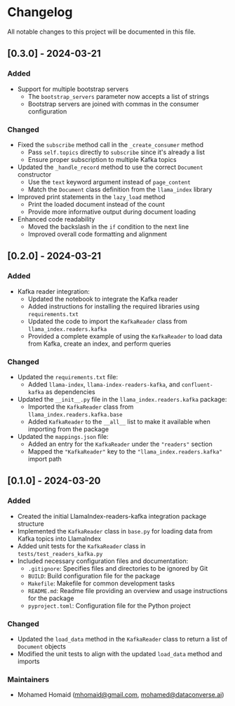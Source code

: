 # Changelog

All notable changes to this project will be documented in this file.

## [0.3.0] - 2024-03-21

### Added
- Support for multiple bootstrap servers
  - The `bootstrap_servers` parameter now accepts a list of strings
  - Bootstrap servers are joined with commas in the consumer configuration

### Changed
- Fixed the `subscribe` method call in the `_create_consumer` method
  - Pass `self.topics` directly to `subscribe` since it's already a list
  - Ensure proper subscription to multiple Kafka topics
- Updated the `_handle_record` method to use the correct `Document` constructor
  - Use the `text` keyword argument instead of `page_content`
  - Match the `Document` class definition from the `llama_index` library
- Improved print statements in the `lazy_load` method
  - Print the loaded document instead of the count
  - Provide more informative output during document loading
- Enhanced code readability
  - Moved the backslash in the `if` condition to the next line
  - Improved overall code formatting and alignment

## [0.2.0] - 2024-03-21

### Added
- Kafka reader integration:
  - Updated the notebook to integrate the Kafka reader
  - Added instructions for installing the required libraries using `requirements.txt`
  - Updated the code to import the `KafkaReader` class from `llama_index.readers.kafka`
  - Provided a complete example of using the `KafkaReader` to load data from Kafka, create an index, and perform queries

### Changed
- Updated the `requirements.txt` file:
  - Added `llama-index`, `llama-index-readers-kafka`, and `confluent-kafka` as dependencies
- Updated the `__init__.py` file in the `llama_index.readers.kafka` package:
  - Imported the `KafkaReader` class from `llama_index.readers.kafka.base`
  - Added `KafkaReader` to the `__all__` list to make it available when importing from the package
- Updated the `mappings.json` file:
  - Added an entry for the `KafkaReader` under the `"readers"` section
  - Mapped the `"KafkaReader"` key to the `"llama_index.readers.kafka"` import path

## [0.1.0] - 2024-03-20

### Added
- Created the initial LlamaIndex-readers-kafka integration package structure
- Implemented the `KafkaReader` class in `base.py` for loading data from Kafka topics into LlamaIndex
- Added unit tests for the `KafkaReader` class in `tests/test_readers_kafka.py`
- Included necessary configuration files and documentation:
  - `.gitignore`: Specifies files and directories to be ignored by Git
  - `BUILD`: Build configuration file for the package
  - `Makefile`: Makefile for common development tasks
  - `README.md`: Readme file providing an overview and usage instructions for the package
  - `pyproject.toml`: Configuration file for the Python project

### Changed
- Updated the `load_data` method in the `KafkaReader` class to return a list of `Document` objects
- Modified the unit tests to align with the updated `load_data` method and imports

### Maintainers
- Mohamed Homaid (mhomaid@gmail.com, mohamed@dataconverse.ai)